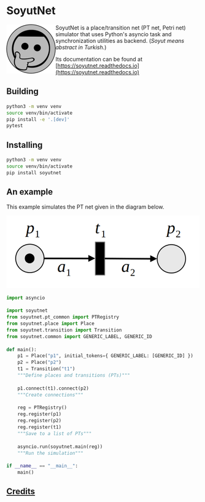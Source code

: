 # SoyutNet

<img align="left" width="128" height="128" src="https://raw.githubusercontent.com/dmrokan/soyutnet/main/docs/source/_static/soyutnet_logo.png">

SoyutNet is a place/transition net (PT net, Petri net) simulator
that uses Python's asyncio task and synchronization utilities as
backend. (*Soyut means abstract in Turkish.*)

Its documentation can be found at [https://soyutnet.readthedocs.io](https://soyutnet.readthedocs.io)

## Building

```bash
python3 -m venv venv
source venv/bin/activate
pip install -e '.[dev]'
pytest
```

## Installing

```bash
python3 -m venv venv
source venv/bin/activate
pip install soyutnet
```

## An example

This example simulates the PT net given in the diagram below.

![PT net example](https://raw.githubusercontent.com/dmrokan/soyutnet/main/docs/source/_static/images/first_example_T0.png "PT net example")

```python
import asyncio

import soyutnet
from soyutnet.pt_common import PTRegistry
from soyutnet.place import Place
from soyutnet.transition import Transition
from soyutnet.common import GENERIC_LABEL, GENERIC_ID

def main():
    p1 = Place("p1", initial_tokens={ GENERIC_LABEL: [GENERIC_ID] })
    p2 = Place("p2")
    t1 = Transition("t1")
    """Define places and transitions (PTs)"""

    p1.connect(t1).connect(p2)
    """Create connections"""

    reg = PTRegistry()
    reg.register(p1)
    reg.register(p2)
    reg.register(t1)
    """Save to a list of PTs"""

    asyncio.run(soyutnet.main(reg))
    """Run the simulation"""

if __name__ == "__main__":
    main()
```

## [Credits](https://github.com/dmrokan/soyutnet/blob/main/docs/source/credits.rst)
